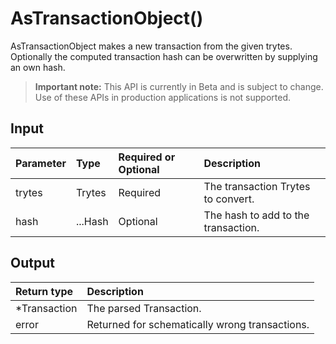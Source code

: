 # AsTransactionObject()
AsTransactionObject makes a new transaction from the given trytes. Optionally the computed transaction hash can be overwritten by supplying an own hash.
> **Important note:** This API is currently in Beta and is subject to change. Use of these APIs in production applications is not supported.


## Input

| Parameter       | Type | Required or Optional | Description |
|:---------------|:--------|:--------| :--------|
| trytes | Trytes | Required | The transaction Trytes to convert.  |
| hash | ...Hash | Optional | The hash to add to the transaction.  |




## Output

| Return type     | Description |
|:---------------|:--------|
| *Transaction | The parsed Transaction. |
| error | Returned for schematically wrong transactions. |



